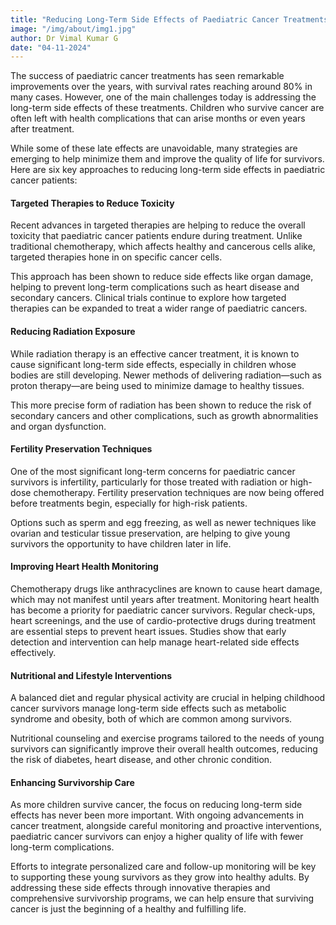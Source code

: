 ```yaml
---
title: "Reducing Long-Term Side Effects of Paediatric Cancer Treatments"
image: "/img/about/img1.jpg"
author: Dr Vimal Kumar G
date: "04-11-2024"
---
```


The success of paediatric cancer treatments has seen remarkable improvements over the years, with survival rates reaching around 80% in many cases. However, one of the main challenges today is addressing the long-term side effects of these treatments. Children who survive cancer are often left with health complications that can arise months or even years after treatment. 

While some of these late effects are unavoidable, many strategies are emerging to help minimize them and improve the quality of life for survivors. Here are six key approaches to reducing long-term side effects in paediatric cancer patients:

#### Targeted Therapies to Reduce Toxicity

Recent advances in targeted therapies are helping to reduce the overall toxicity that paediatric cancer patients endure during treatment. Unlike traditional chemotherapy, which affects healthy and cancerous cells alike, targeted therapies hone in on specific cancer cells. 

This approach has been shown to reduce side effects like organ damage, helping to prevent long-term complications such as heart disease and secondary cancers. Clinical trials continue to explore how targeted therapies can be expanded to treat a wider range of paediatric cancers.

#### Reducing Radiation Exposure
While radiation therapy is an effective cancer treatment, it is known to cause significant long-term side effects, especially in children whose bodies are still developing. Newer methods of delivering radiation—such as proton therapy—are being used to minimize damage to healthy tissues. 

This more precise form of radiation has been shown to reduce the risk of secondary cancers and other complications, such as growth abnormalities and organ dysfunction.

#### Fertility Preservation Techniques

One of the most significant long-term concerns for paediatric cancer survivors is infertility, particularly for those treated with radiation or high-dose chemotherapy. Fertility preservation techniques are now being offered before treatments begin, especially for high-risk patients. 

Options such as sperm and egg freezing, as well as newer techniques like ovarian and testicular tissue preservation, are helping to give young survivors the opportunity to have children later in life.

#### Improving Heart Health Monitoring
Chemotherapy drugs like anthracyclines are known to cause heart damage, which may not manifest until years after treatment. Monitoring heart health has become a priority for paediatric cancer survivors. 
Regular check-ups, heart screenings, and the use of cardio-protective drugs during treatment are essential steps to prevent heart issues. Studies show that early detection and intervention can help manage heart-related side effects effectively.
#### Nutritional and Lifestyle Interventions

A balanced diet and regular physical activity are crucial in helping childhood cancer survivors manage long-term side effects such as metabolic syndrome and obesity, both of which are common among survivors. 

Nutritional counseling and exercise programs tailored to the needs of young survivors can significantly improve their overall health outcomes, reducing the risk of diabetes, heart disease, and other chronic condition.

#### Enhancing Survivorship Care

As more children survive cancer, the focus on reducing long-term side effects has never been more important. With ongoing advancements in cancer treatment, alongside careful monitoring and proactive interventions, paediatric cancer survivors can enjoy a higher quality of life with fewer long-term complications. 

Efforts to integrate personalized care and follow-up monitoring will be key to supporting these young survivors as they grow into healthy adults.
By addressing these side effects through innovative therapies and comprehensive survivorship programs, we can help ensure that surviving cancer is just the beginning of a healthy and fulfilling life.
